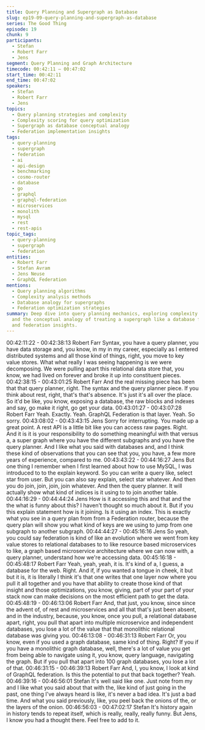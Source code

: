 ```yaml
---
title: Query Planning and Supergraph as Database
slug: ep19-09-query-planning-and-supergraph-as-database
series: The Good Thing
episode: 19
chunk: 9
participants:
  - Stefan
  - Robert Farr
  - Jens
segment: Query Planning and Graph Architecture
timecode: 00:42:11 – 00:47:02
start_time: 00:42:11
end_time: 00:47:02
speakers:
  - Stefan
  - Robert Farr
  - Jens
topics:
  - Query planning strategies and complexity
  - Complexity scoring for query optimization
  - Supergraph as database conceptual analogy
  - Federation implementation insights
tags:
  - query-planning
  - supergraph
  - federation
  - ai
  - api-design
  - benchmarking
  - cosmo-router
  - database
  - go
  - graphql
  - graphql-federation
  - microservices
  - monolith
  - mysql
  - rest
  - rest-apis
topic_tags:
  - query-planning
  - supergraph
  - federation
entities:
  - Robert Farr
  - Stefan Avram
  - Jens Neuse
  - GraphQL Federation
mentions:
  - Query planning algorithms
  - Complexity analysis methods
  - Database analogy for supergraphs
  - Federation optimization strategies
summary: Deep dive into query planning mechanics, exploring complexity scoring systems
  and the conceptual analogy of treating a supergraph like a database for optimization
  and federation insights.
---
```


00:42:11:22 - 00:42:38:13
Robert Farr
Syntax, you have a query planner, you have data storage and, you know, in my in my career,
especially as I entered distributed systems and all those kind of things, right, you move to key
value stores. What what really I was seeing happening is we were decomposing. We were
pulling apart this relational data store that, you know, we had lived on forever and broke it up
into constituent pieces.
00:42:38:15 - 00:43:01:25
Robert Farr
And the real missing piece has been that that query planner, right. The syntax and the query
planner piece. If you think about rest, right, that's that's absence. It's just it's all over the place.
So it'd be like, you know, exposing a database, the raw blocks and indexes and say, go make it
right, go get your data.
00:43:01:27 - 00:43:07:28
Robert Farr
Yeah. Exactly. Yeah. GraphQL Federation is that layer. Yeah. So sorry.
00:43:08:02 - 00:43:43:15
Jens
Sorry for interrupting. You made up a great point. A rest API is a little bit like you can access raw
pages. Right. And it is it is your responsibility to do something meaningful with that versus a, a
super graph where you have the different subgraphs and you have the query planner. And I like
what you said with databases and, and I think these kind of observations that you can see that
you, you have, a few more years of experience, compared to me.
00:43:43:22 - 00:44:16:27
Jens
But one thing I remember when I first learned about how to use MySQL, I was introduced to to
the explain keyword. So you can write a query like, select star from user. But you can also say
explain, select star whatever. And then you do join, join, join, join whatever. And then the query
planner. It will actually show what kind of indices is it using to to join another table.
00:44:16:29 - 00:44:44:24
Jens
How is it accessing this and that and the the what is funny about this? I haven't thought so much
about it. But if you this explain statement how is it joining. Is it using an index. This is exactly
what you see in a query plan from from a Federation router, because the query plan will show
you what kind of keys are we using to jump from one subgraph to another subgraph.
00:44:44:27 - 00:45:16:16
Jens
So yeah, you could say federation is kind of like an evolution where we went from key value
stores to relational databases to to like resource based microservices to like, a graph based
microservice architecture where we can now with, a query planner, understand how we're
accessing data.
00:45:16:18 - 00:45:48:17
Robert Farr
Yeah, yeah, yeah, it is. It's kind of a, I guess, a database for the web. Right. And if, if you wanted
a tongue in cheek, it but but it is, it is literally I think it's that one writes that one layer now where
you pull it all together and you have that ability to create those kind of that insight and those
optimizations, you know, giving, part of your part of your stack now can make decisions on the
most efficient path to get the data.
00:45:48:19 - 00:46:13:06
Robert Farr
And, that just, you know, since since the advent of, of rest and microservices and all that that's
just been absent, and in the industry, because, you know, once you pull, a relational database
apart, right, you pull that apart into multiple microservice and independent databases, you lose a
lot of the value that that monolithic relational database was giving you.
00:46:13:08 - 00:46:31:13
Robert Farr
Or, you know, even if you used a graph database, same kind of thing. Right? If you if you have a
monolithic graph database, well, there's a lot of value you get from being able to navigate using
it, you know, query language, navigating the graph. But if you pull that apart into 100 graph
databases, you lose a lot of that.
00:46:31:15 - 00:46:39:13
Robert Farr
And, I, you know, I look at kind of GraphQL federation. Is this the potential to put that back
together? Yeah.
00:46:39:16 - 00:46:56:01
Stefan
It's well said like one. Just note from my and I like what you said about that with the, like kind of
just going in the past, one thing I've always heard is like, it's never a bad idea. It's just a bad
time. And what you said previously, like, you peel back the onions of the, or the layers of the
onion.
00:46:56:03 - 00:47:02:17
Stefan
It's history again in history tends to repeat itself, which is really, really, really funny. But Jens, I
know you had a thought there. Feel free to add to it.